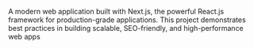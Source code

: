 A modern web application built with Next.js, the powerful React.js framework for production-grade applications. This project demonstrates best practices in building scalable, SEO-friendly, and high-performance web apps